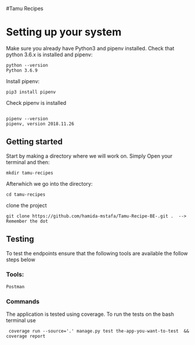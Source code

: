 #Tamu Recipes


# Setting up your system

Make sure you already have Python3 and pipenv installed. Check that python 3.6.x is installed and pipenv:

```
python --version
Python 3.6.9

```

Install pipenv:
```
pip3 install pipenv
```

Check pipenv is installed

```

pipenv --version
pipenv, version 2018.11.26
```

## Getting started

Start by making a directory where we will work on. Simply Open your terminal and then:

```
mkdir tamu-recipes
```

Afterwhich we go into the directory:

```
cd tamu-recipes
```

clone the project
```
git clone https://github.com/hamida-mstafa/Tamu-Recipe-BE-.git .  --> Remember the dot
```

## Testing
To test the endpoints ensure that the following tools are available the follow steps below
### Tools:
    Postman

### Commands
  The application is tested using coverage. To run the tests on the bash terminal use

     coverage run --source='.' manage.py test the-app-you-want-to-test  && coverage report
